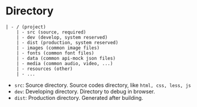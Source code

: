 # Directory

```
| - / (project)
    | - src (source, required)
    | - dev (develop, system reserved)
    | - dist (production, system reserved)
    | - images (common image files)
    | - fonts (common font files)
    | - data (common api-mock json files)
    | - media (common audio, video, ...)
    | - resources (other)
    | - ...
```

* `src`: Source directory. Source codes directory, like `html, css, less, js` 
* `dev`: Developing directory. Directory to debug in browser. 
* `dist`: Production directory. Generated after building. 
